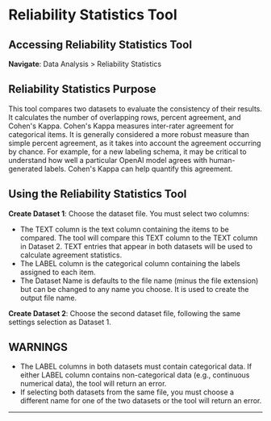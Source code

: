# Reliability Statistics Tool

## Accessing Reliability Statistics Tool
**Navigate**: Data Analysis > Reliability Statistics

## Reliability Statistics Purpose
This tool compares two datasets to evaluate the consistency of their results. It calculates the number of overlapping rows, percent agreement, and Cohen's Kappa.
Cohen's Kappa measures inter-rater agreement for categorical items. It is generally considered a more robust measure than simple percent agreement, as it takes into account the agreement occurring by chance.
For example, for a new labeling schema, it may be critical to understand how well a particular OpenAI model agrees with human-generated labels. Cohen's Kappa can help quantify this agreement.

## Using the Reliability Statistics Tool
**Create Dataset 1**: Choose the dataset file. You must select two columns:
- The TEXT column is the text column containing the items to be compared. The tool will compare this TEXT column to the TEXT column in Dataset 2. TEXT entries that appear in both datasets will be used to calculate agreement statistics.
- The LABEL column is the categorical column containing the labels assigned to each item.
- The Dataset Name is defaults to the file name (minus the file extension) but can be changed to any name you choose. It is used to create the output file name.

**Create Dataset 2**: Choose the second dataset file, following the same settings selection as Dataset 1.

## WARNINGS 
- The LABEL columns in both datasets must contain categorical data. If either LABEL column contains non-categorical data (e.g., continuous numerical data), the tool will return an error.
- If selecting both datasets from the same file, you must choose a different name for one of the two datasets or the tool will return an error.

---
